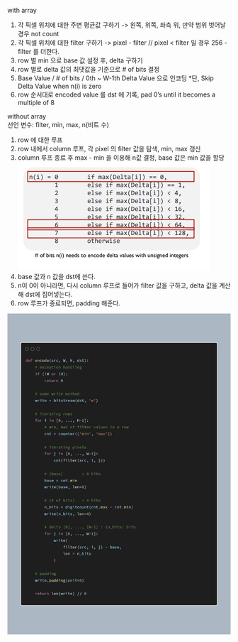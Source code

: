 with array
1. 각 픽셀 위치에 대한 주변 평균값 구하기 -> 왼쪽, 위쪽, 좌측 위, 만약 범위 벗어날 경우 not count
2. 각 픽셀 위치에 대한 filter 구하기 -> pixel - filter // pixel < filter 일 경우 256 - filter 를 더한다.
3. row 별 min 으로 base 값 설정 후, delta 구하기
4. row 별로 delta 값의 최댓값을 기준으로 # of bits 결정
5. Base Value / # of bits / 0th ~ W-1th Delta Value 으로 인코딩 *단, Skip Delta Value when n(i) is zero
6. row 순서대로 encoded value 를 dst 에 기록, pad 0’s until it becomes a multiple of 8

without array  
선언 변수: filter, min, max, n(비트 수)
1. row 에 대한 루프
2. row 내에서 column 루프, 각 pixel 의 filter 값을 탐색, min, max 갱신
3. column 루프 종료 후 max - min 을 이용해 n값 결정, base 값은 min 값을 할당
![img_1.png](img_1.png)
4. base 값과 n 값을 dst에 쓴다.
5. n이 0이 아니라면, 다시 column 루프로 들어가 filter 값을 구하고, delta 값을 계산해 dst에 집어넣는다.
6. row 루프가 종료되면, padding 해준다.

![img.png](img.png)

